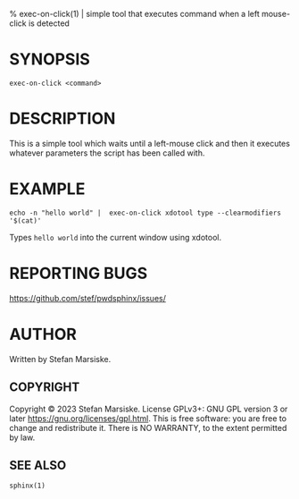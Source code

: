 % exec-on-click(1) | simple tool that executes command when a left mouse-click is detected

# SYNOPSIS

```
exec-on-click <command>
```

# DESCRIPTION

This is a simple tool which waits until a left-mouse click and then it
executes whatever parameters the script has been called with.

# EXAMPLE

```
echo -n "hello world" |  exec-on-click xdotool type --clearmodifiers '$(cat)'
```

Types `hello world` into the current window using xdotool.


# REPORTING BUGS

https://github.com/stef/pwdsphinx/issues/

# AUTHOR

Written by Stefan Marsiske.

## COPYRIGHT

Copyright © 2023 Stefan Marsiske.  License GPLv3+: GNU GPL version 3 or later <https://gnu.org/licenses/gpl.html>.
This is free software: you are free to change and redistribute it.  There is NO WARRANTY, to the extent permitted by law.

## SEE ALSO

`sphinx(1)`
